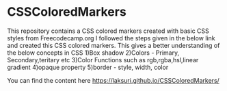 # CSSColoredMarkers
This repository contains a CSS colored markers created with basic CSS styles from Freecodecamp.org
I followed the steps given in the below link and created this CSS colored markers. This gives a better understanding of the below concepts in CSS
1)Box shadow
2)Colors - Primary, Secondary,teritary etc
3)Color Functions such as rgb,rgba,hsl,linear gradient
4)opaque property
5)border - style, width, color

You can find the content here 
https://laksuri.github.io/CSSColoredMarkers/

